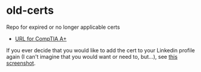 # old-certs
Repo for expired or no longer applicable certs


- [URL for CompTIA A+](https://www.certmetrics.com/comptia/public/verification.aspx?code=LMQ641DDKLBECVH1)

If you ever decide that you would like to add the cert to your Linkedin profile again (I can't imagine that you would want or need to, but...), see [this screenshot](https://github.com/jlollis/old-certs/blob/master/how-to-add-comptia-aplus-to-linkedin.png).
